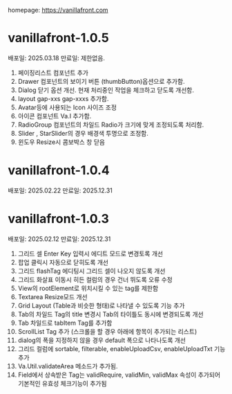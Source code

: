 homepage: https://vanillafront.com

# vanillafront-1.0.5

배포일: 2025.03.18
만료일: 제한없음.
1. 페이징리스트 컴포넌트 추가
2. Drawer 컴포넌트의 보이기 버튼 (thumbButton)옵션으로 추가함.
3. Dialog 닫기 옵션 개선. 현재 처리중인 작업을 체크하고 닫도록 개선함.
4. layout gap-xxs gap-xxxs 추가함.
5. Avatar등에 사용되는 Icon 사이즈 조정
6. 아이콘 컴포넌트 Va.I 추가함.
7. RadioGroup 컴포넌트의 차일드 Radio가 크기에 맞게 조정되도록 처리함.
8. Slider , StarSlider의 경우 배경색 투명으로 조정함.
9. 윈도우 Resize시 콤보박스 창 닫음


# vanillafront-1.0.4

배포일: 2025.02.22
만료일: 2025.12.31


# vanillafront-1.0.3

배포일: 2025.02.12
만료일: 2025.12.31

1. 그리드 셀 Enter Key 입력시 에디트 모드로 변경토록 개선
2. 팝업 클릭시 자동으로 닫히도록 개선
3. 그리드 flashTag 에디팅시 그리드 셀이 나오지 않도록 개선<br>
4. 그리드 화살표 이동시 히든 컬럼의 경우 건너 뛰도록 오류 수정<br>
5. View의 rootElement로 위치시킬 수 있는 tag를 제한함<br>
6. Textarea Resize모드 개선<br>
7. Grid Layout (Table과 비슷한 형태)로 나타낼 수 있도록 기능 추가<br>
8. Tab의 차일드 Tag의 title 변경시 Tab의 타이틀도 동시에 변경되도록 개선<br>
9. Tab 차일드로 tabItem Tag를 추가함<br>
10. ScrollList Tag 추가 (스크롤을 할 경우 아래에 항목이 추가되는 리스트)<br>
11. dialog의 폭을 지정하지 않을 경우 default 폭으로 나타나도록 개선<br>
12. 그리드 컬럼에 sortable, filterable, enableUploadCsv, enableUploadTxt 기능 추가<br>
13. Va.Util.validateArea 메소드가 추가됨.<br>
14. Field에서 상속받은 Tag는 validRequire, validMin, validMax 속성이 추가되어 기본적인 유효성 체크기능이 추가됨<br>
